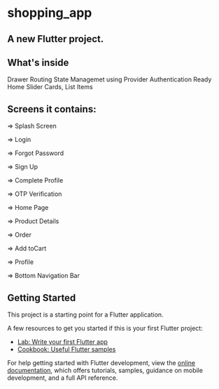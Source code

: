 # shopping_app

## A new Flutter project.
## What's inside
Drawer
Routing
State Managemet using Provider
Authentication Ready
Home Slider
Cards, List Items
## Screens it contains:

=> Splash Screen

=> Login

=> Forgot Password

=> Sign Up

=> Complete Profile

=> OTP Verification

=> Home Page

=> Product Details

=> Order

=> Add toCart

=> Profile

=> Bottom Navigation Bar


## Getting Started

This project is a starting point for a Flutter application.

A few resources to get you started if this is your first Flutter project:

- [Lab: Write your first Flutter app](https://docs.flutter.dev/get-started/codelab)
- [Cookbook: Useful Flutter samples](https://docs.flutter.dev/cookbook)

For help getting started with Flutter development, view the
[online documentation](https://docs.flutter.dev/), which offers tutorials,
samples, guidance on mobile development, and a full API reference.
